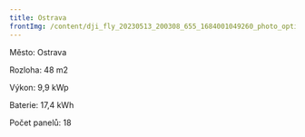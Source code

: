 ```yaml
---
title: Ostrava
frontImg: /content/dji_fly_20230513_200308_655_1684001049260_photo_optimized-1-min.jpeg
---
```

Město: Ostrava

Rozloha: 48 m2

Výkon: 9,9 kWp

Baterie: 17,4 kWh

Počet panelů: 18